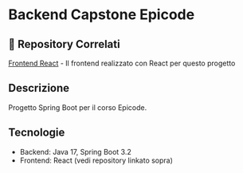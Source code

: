 # Backend Capstone Epicode

## 🔗 Repository Correlati
[Frontend React](https://github.com/tuo-utente/tuo-repo-react) - Il frontend realizzato con React per questo progetto

## Descrizione
Progetto Spring Boot per il corso Epicode.

## Tecnologie
- Backend: Java 17, Spring Boot 3.2
- Frontend: React (vedi repository linkato sopra)
